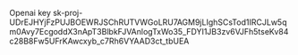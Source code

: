 Openai key 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